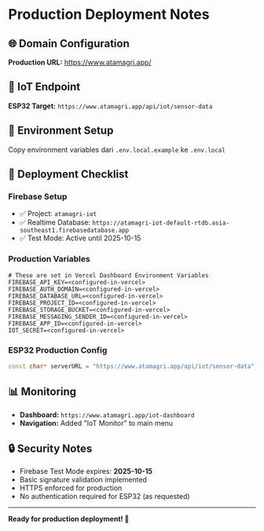 # Production Deployment Notes

## 🌐 Domain Configuration
**Production URL:** https://www.atamagri.app/

## 📡 IoT Endpoint
**ESP32 Target:** `https://www.atamagri.app/api/iot/sensor-data`

## 🔧 Environment Setup
Copy environment variables dari `.env.local.example` ke `.env.local`

## 🚀 Deployment Checklist

### Firebase Setup
- ✅ Project: `atamagri-iot`
- ✅ Realtime Database: `https://atamagri-iot-default-rtdb.asia-southeast1.firebasedatabase.app`
- ✅ Test Mode: Active until 2025-10-15

### Production Variables
```env
# These are set in Vercel Dashboard Environment Variables
FIREBASE_API_KEY=<configured-in-vercel>
FIREBASE_AUTH_DOMAIN=<configured-in-vercel>
FIREBASE_DATABASE_URL=<configured-in-vercel>
FIREBASE_PROJECT_ID=<configured-in-vercel>
FIREBASE_STORAGE_BUCKET=<configured-in-vercel>
FIREBASE_MESSAGING_SENDER_ID=<configured-in-vercel>
FIREBASE_APP_ID=<configured-in-vercel>
IOT_SECRET=<configured-in-vercel>
```

### ESP32 Production Config
```cpp
const char* serverURL = "https://www.atamagri.app/api/iot/sensor-data";
```

## 📊 Monitoring
- **Dashboard:** `https://www.atamagri.app/iot-dashboard`
- **Navigation:** Added "IoT Monitor" to main menu

## 🔒 Security Notes
- Firebase Test Mode expires: **2025-10-15**
- Basic signature validation implemented
- HTTPS enforced for production
- No authentication required for ESP32 (as requested)

---
**Ready for production deployment! 🚀**